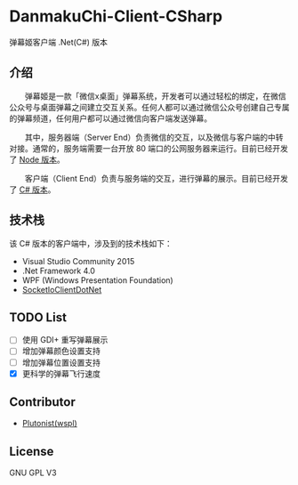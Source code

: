 # DanmakuChi-Client-CSharp
弹幕姬客户端 .Net(C#) 版本

## 介绍
　　弹幕姬是一款「微信x桌面」弹幕系统，开发者可以通过轻松的绑定，在微信公众号与桌面弹幕之间建立交互关系。任何人都可以通过微信公众号创建自己专属的弹幕频道，任何用户都可以通过微信向客户端发送弹幕。

　　其中，服务器端（Server End）负责微信的交互，以及微信与客户端的中转对接。通常的，服务端需要一台开放 80 端口的公网服务器来运行。目前已经开发了 [Node 版本](https://github.com/wspl/DanmakuChi-Server-Node)。

　　客户端（Client End）负责与服务端的交互，进行弹幕的展示。目前已经开发了 [C# 版本](https://github.com/wspl/DanmakuChi-Client-CSharp)。


## 技术栈
该 C# 版本的客户端中，涉及到的技术栈如下：
* Visual Studio Community 2015
* .Net Framework 4.0
* WPF (Windows Presentation Foundation)
* [SocketIoClientDotNet](https://github.com/Quobject/SocketIoClientDotNet)

## TODO List
- [ ] 使用 GDI+ 重写弹幕展示
- [ ] 增加弹幕颜色设置支持
- [ ] 增加弹幕位置设置支持
- [x] 更科学的弹幕飞行速度

## Contributor
* [Plutonist(wspl)](https://github.com/wspl)

## License
GNU GPL V3
